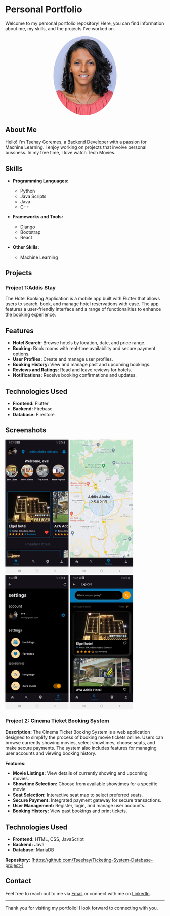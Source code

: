 # Personal Portfolio

Welcome to my personal portfolio repository! Here, you can find information about me, my skills, and the projects I've worked on. 
<p align="center">
<img src="image/tse.jpg" alt="Profile Picture" width="200" style="border-radius:50%;"/>
</p>

## About Me

Hello! I'm Tsehay Goremes, a Backend Developer with a passion for Machine Learning. I enjoy working on projects that involve personal bussness. In my free time, I love watch Tech Movies.

## Skills

- **Programming Languages:**
  - Python
  - Java Scripts
  - Java
  - C++

- **Frameworks and Tools:**
  - Django
  - Bootstrap
  - React

- **Other Skills:**
  - Machine Learning
    

## Projects

### Project 1:Addis Stay
The Hotel Booking Application is a mobile app built with Flutter that allows users to search, book, and manage hotel reservations with ease. The app features a user-friendly interface and a range of functionalities to enhance the booking experience.

## Features

- **Hotel Search:** Browse hotels by location, date, and price range.
- **Booking:** Book rooms with real-time availability and secure payment options.
- **User Profiles:** Create and manage user profiles.
- **Booking History:** View and manage past and upcoming bookings.
- **Reviews and Ratings:** Read and leave reviews for hotels.
- **Notifications:** Receive booking confirmations and updates.

## Technologies Used

- **Frontend:** Flutter
- **Backend:** Firebase
- **Database:** Firestore

## Screenshots
<img src="image/home.jpg" alt="Home Picture" width="200"/>                    <img src="image/Nearby_Map.jpg" alt="Map Picture" width="200"/>                  <img src="image/setting.jpg" alt="Setting Picture" width="200"/>                   <img src="image/search.jpg" alt="search Picture" width="200"/>


### Project 2: Cinema Ticket Booking System

**Description:**
The Cinema Ticket Booking System is a web application designed to simplify the process of booking movie tickets online. Users can browse currently showing movies, select showtimes, choose seats, and make secure payments. The system also includes features for managing user accounts and viewing booking history.

**Features:**
- **Movie Listings:** View details of currently showing and upcoming movies.
- **Showtime Selection:** Choose from available showtimes for a specific movie.
- **Seat Selection:** Interactive seat map to select preferred seats.
- **Secure Payment:** Integrated payment gateway for secure transactions.
- **User Management:** Register, login, and manage user accounts.
- **Booking History:** View past bookings and print tickets.

## Technologies Used

- **Frontend:** HTML, CSS, JavaScript
- **Backend:** Java
- **Database:** MariaDB

**Repository:** [https://github.com/Tseehay/Ticketing-System-Database-project-]

## Contact

Feel free to reach out to me via [Email](mailto:ttsehay499@gmail.com) or connect with me on [LinkedIn](https://www.linkedin.com/in/tsehay-goremes-934b16222/).

---

Thank you for visiting my portfolio! I look forward to connecting with you.
